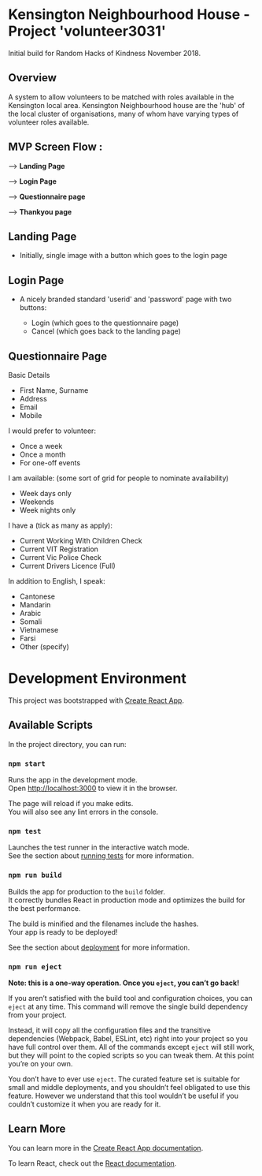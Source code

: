 # Kensington Neighbourhood House - Project 'volunteer3031'

Initial build for Random Hacks of Kindness November 2018.

## Overview

A system to allow volunteers to be matched with roles available in the Kensington local area.
Kensington Neighbourhood house are the 'hub' of the local cluster of organisations, many of 
whom have varying types of volunteer roles available.

## MVP Screen Flow : 

--> __Landing Page__ 

--> __Login Page__ 

--> __Questionnaire page__ 

--> __Thankyou page__

## Landing Page

* Initially, single image with a button which goes to the login page


## Login Page

* A nicely branded standard 'userid' and 'password' page with two buttons:

  * Login (which goes to the questionnaire page)
  * Cancel (which goes back to the landing page)

## Questionnaire Page

Basic Details
- First Name, Surname
- Address
- Email
- Mobile

I would prefer to volunteer:
- Once a week
- Once a month
- For one-off events

I am available: (some sort of grid for people to nominate availability)
- Week days only
- Weekends
- Week nights only

I have a (tick as many as apply):
- Current Working With Children Check
- Current VIT Registration
- Current Vic Police Check
- Current Drivers Licence (Full)

In addition to English, I speak:
- Cantonese
- Mandarin
- Arabic
- Somali
- Vietnamese
- Farsi
- Other (specify)

# Development Environment

This project was bootstrapped with [Create React App](https://github.com/facebook/create-react-app).

## Available Scripts

In the project directory, you can run:

### `npm start`

Runs the app in the development mode.<br>
Open [http://localhost:3000](http://localhost:3000) to view it in the browser.

The page will reload if you make edits.<br>
You will also see any lint errors in the console.

### `npm test`

Launches the test runner in the interactive watch mode.<br>
See the section about [running tests](https://facebook.github.io/create-react-app/docs/running-tests) for more information.

### `npm run build`

Builds the app for production to the `build` folder.<br>
It correctly bundles React in production mode and optimizes the build for the best performance.

The build is minified and the filenames include the hashes.<br>
Your app is ready to be deployed!

See the section about [deployment](https://facebook.github.io/create-react-app/docs/deployment) for more information.

### `npm run eject`

**Note: this is a one-way operation. Once you `eject`, you can’t go back!**

If you aren’t satisfied with the build tool and configuration choices, you can `eject` at any time. This command will remove the single build dependency from your project.

Instead, it will copy all the configuration files and the transitive dependencies (Webpack, Babel, ESLint, etc) right into your project so you have full control over them. All of the commands except `eject` will still work, but they will point to the copied scripts so you can tweak them. At this point you’re on your own.

You don’t have to ever use `eject`. The curated feature set is suitable for small and middle deployments, and you shouldn’t feel obligated to use this feature. However we understand that this tool wouldn’t be useful if you couldn’t customize it when you are ready for it.

## Learn More

You can learn more in the [Create React App documentation](https://facebook.github.io/create-react-app/docs/getting-started).

To learn React, check out the [React documentation](https://reactjs.org/).
